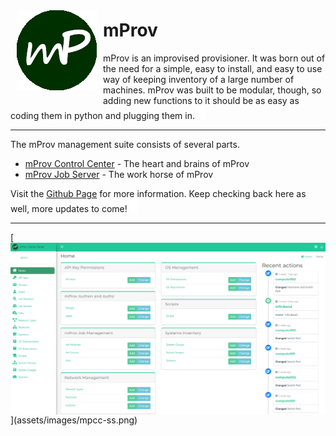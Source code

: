 [<img align="left" src="assets/images/mProvLogo.png" style="padding: 10px;" />](/)
# mProv
mProv is an improvised provisioner.  It was born out of the need for a simple, easy to install, and easy to use way of keeping inventory of
a large number of machines.  mProv was built to be modular, though, so adding new functions to it should be as easy as coding them in python
and plugging them in.  <img src="assets/images/cursor_blink.gif" />

<hr />

The mProv management suite consists of several parts.

- [mProv Control Center](mpcc.md) - The heart and brains of mProv
- [mProv Job Server](mprov_jobserver.md) - The work horse of mProv

Visit the [Github Page](https://github.com/mprov-ng/) for more information.  Keep checking back here as well, more updates to come! <img src="assets/images/cursor_blink.gif" />

<hr />
[<img align="center" src="assets/images/mpcc-ss.png" />](assets/images/mpcc-ss.png)